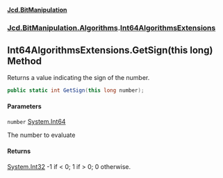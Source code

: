 #### [Jcd.BitManipulation](index 'index')

### [Jcd.BitManipulation.Algorithms](Jcd.BitManipulation.Algorithms 'Jcd.BitManipulation.Algorithms').[Int64AlgorithmsExtensions](Jcd.BitManipulation.Algorithms.Int64AlgorithmsExtensions 'Jcd.BitManipulation.Algorithms.Int64AlgorithmsExtensions')

## Int64AlgorithmsExtensions.GetSign(this long) Method

Returns a value indicating the sign of the number.

```csharp
public static int GetSign(this long number);
```

#### Parameters

<a name='Jcd.BitManipulation.Algorithms.Int64AlgorithmsExtensions.GetSign(thislong).number'></a>

`number` [System.Int64](https://docs.microsoft.com/en-us/dotnet/api/System.Int64 'System.Int64')

The number to evaluate

#### Returns

[System.Int32](https://docs.microsoft.com/en-us/dotnet/api/System.Int32 'System.Int32')
-1 if < 0; 1 if > 0; 0 otherwise.